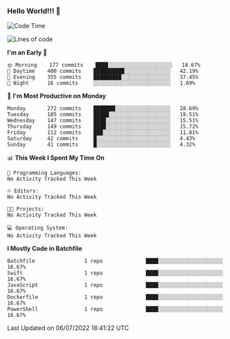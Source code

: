 ### Hello World!!! 👋

<!--
**kekotek/kekotek** is a ✨ _special_ ✨ repository because its `README.md` (this file) appears on your GitHub profile.

Here are some ideas to get you started:

- 🔭 I’m currently working on ...
- 🌱 I’m currently learning ...
- 👯 I’m looking to collaborate on ...
- 🤔 I’m looking for help with ...
- 💬 Ask me about ...
- 📫 How to reach me: ...
- 😄 Pronouns: ...
- ⚡ Fun fact: ...
-->

<!--START_SECTION:waka-->
![Code Time](http://img.shields.io/badge/Code%20Time-0%20secs-blue)

![Lines of code](https://img.shields.io/badge/From%20Hello%20World%20I%27ve%20Written-19%20Thousand%20lines%20of%20code-blue)

**I'm an Early 🐤** 

```text
🌞 Morning    177 commits    ████░░░░░░░░░░░░░░░░░░░░░   18.67% 
🌆 Daytime    400 commits    ██████████░░░░░░░░░░░░░░░   42.19% 
🌃 Evening    355 commits    █████████░░░░░░░░░░░░░░░░   37.45% 
🌙 Night      16 commits     ░░░░░░░░░░░░░░░░░░░░░░░░░   1.69%

```
📅 **I'm Most Productive on Monday** 

```text
Monday       272 commits    ███████░░░░░░░░░░░░░░░░░░   28.69% 
Tuesday      185 commits    █████░░░░░░░░░░░░░░░░░░░░   19.51% 
Wednesday    147 commits    ████░░░░░░░░░░░░░░░░░░░░░   15.51% 
Thursday     149 commits    ████░░░░░░░░░░░░░░░░░░░░░   15.72% 
Friday       112 commits    ███░░░░░░░░░░░░░░░░░░░░░░   11.81% 
Saturday     42 commits     █░░░░░░░░░░░░░░░░░░░░░░░░   4.43% 
Sunday       41 commits     █░░░░░░░░░░░░░░░░░░░░░░░░   4.32%

```


📊 **This Week I Spent My Time On** 

```text
💬 Programming Languages: 
No Activity Tracked This Week

🔥 Editors: 
No Activity Tracked This Week

🐱‍💻 Projects: 
No Activity Tracked This Week

💻 Operating System: 
No Activity Tracked This Week

```

**I Mostly Code in Batchfile** 

```text
Batchfile                1 repo              ████░░░░░░░░░░░░░░░░░░░░░   16.67% 
Swift                    1 repo              ████░░░░░░░░░░░░░░░░░░░░░   16.67% 
JavaScript               1 repo              ████░░░░░░░░░░░░░░░░░░░░░   16.67% 
Dockerfile               1 repo              ████░░░░░░░░░░░░░░░░░░░░░   16.67% 
PowerShell               1 repo              ████░░░░░░░░░░░░░░░░░░░░░   16.67%

```



 Last Updated on 06/07/2022 18:41:22 UTC
<!--END_SECTION:waka-->
